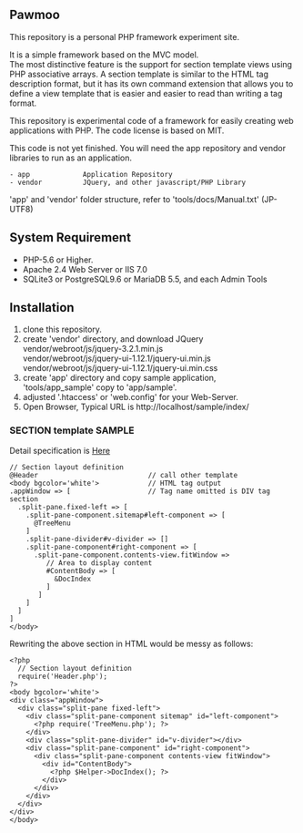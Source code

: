 ## Pawmoo

This repository is a personal PHP framework experiment site.  
  
It is a simple framework based on the MVC model.  
The most distinctive feature is the support for section template views using PHP associative arrays.
A section template is similar to the HTML tag description format, but it has its own command extension that allows you to define a view template that is easier and easier to read than writing a tag format.

This repository is experimental code of a framework for easily creating web applications with PHP.
The code license is based on MIT.

This code is not yet finished.
You will need the app repository and vendor libraries to run as an application.

```
- app             Application Repository
- vendor          JQuery, and other javascript/PHP Library
```
'app' and 'vendor' folder structure, refer to 'tools/docs/Manual.txt' (JP-UTF8)

## System Requirement

+ PHP-5.6 or Higher.
+ Apache 2.4 Web Server or IIS 7.0
+ SQLite3 or PostgreSQL9.6 or MariaDB 5.5, and each Admin Tools

## Installation

1. clone this repository.
1. create 'vendor' directory, and download JQuery  
    vendor/webroot/js/jquery-3.2.1.min.js  
    vendor/webroot/js/jquery-ui-1.12.1/jquery-ui.min.js  
    vendor/webroot/js/jquery-ui-1.12.1/jquery-ui.min.css  
1. create 'app' directory and copy sample application,  
    'tools/app_sample' copy to 'app/sample'.  
1. adjusted '.htaccess' or 'web.config' for your Web-Server.
1. Open Browser, Typical URL is http://localhost/sample/index/

### SECTION template SAMPLE

Detail specification is [Here](../../wiki/Home)


```
// Section layout definition
@Header                           // call other template
<body bgcolor='white'>            // HTML tag output
.appWindow => [                   // Tag name omitted is DIV tag section
  .split-pane.fixed-left => [
    .split-pane-component.sitemap#left-component => [
      @TreeMenu
    ]
    .split-pane-divider#v-divider => []
    .split-pane-component#right-component => [
      .split-pane-component.contents-view.fitWindow =>
         // Area to display content
         #ContentBody => [
           &DocIndex
         ]
       ]
    ]
  ]
]
</body>
```
Rewriting the above section in HTML would be messy as follows:
```
<?php 
  // Section layout definition
  require('Header.php'); 
?>
<body bgcolor='white'>
<div class="appWindow">
  <div class="split-pane fixed-left">
    <div class="split-pane-component sitemap" id="left-component">
      <?php require('TreeMenu.php'); ?>
    </div>
    <div class="split-pane-divider" id="v-divider"></div>
    <div class="split-pane-component" id="right-component">
      <div class="split-pane-component contents-view fitWindow">
        <div id="ContentBody">
          <?php $Helper->DocIndex(); ?>
        </div>
      </div>
    </div>
  </div>
</div>
</body>
```